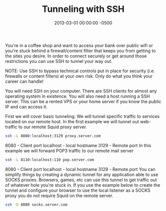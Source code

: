 ﻿---
title:  Tunneling with SSH
date:   2013-03-01 00:00:00 -0500
categories: IT
---

You're in a coffee shop and want to access your bank over public wifi or you're stuck behind a firewall/content filter that keeps you from getting to the sites you desire. In order to connect securely or get around those restrictions you can use SSH to tunnel your way out.

NOTE: Use SSH to bypass technical controls put in place for security (i.e. firewalls or content filters) at your own risk. Only do what you think your career can handle!

You will need SSH on your computer. There are SSH clients for almost any operating system in existence. You will also need a host running a SSH server. This can be a rented VPS or your home server if you know the public IP and can access it.

First we will cover basic tunneling. We will tunnel specific traffic to services located on our remote host. In the first example we will tunnel out web- traffic to our remote Squid proxy server.

```bash
ssh -L 8080:localhost:3129 proxy.server.com
```

8080 - Client port
localhost - local hostname
3129 - Remote port
In this example we will forward POP3 traffic to our remote mail server

```bash
ssh -L 8110:localhost:110 pop.server.com
```

8080 - Client port
localhost - local hostname
3129 - Remote port
You can simplify things by creating a dynamic tunnel for any application able to use SOCKS proxies. Browsers, games, etc can use this tunnel to get traffic out of whatever hole you're stuck in. If you use the example below to create the tunnel and configure your browser to use the local listener as a SOCKS proxy you do not require Squid on the remote server.

```bash
ssh -D 8080 socks.server.com
```
